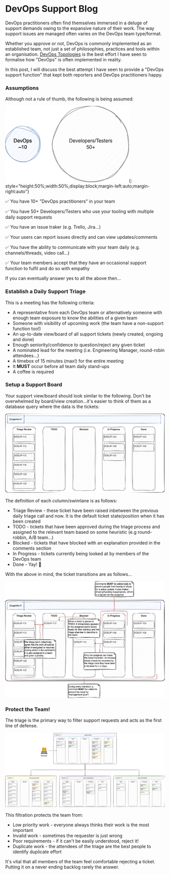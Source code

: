 # DevOps Support Blog

DevOps practitioners often find themselves immersed in a deluge of support demands owing to the expansive nature of their work. The way support issues are managed often varies on the DevOps team type/format. 

Whether you approve or not, DevOps is commonly implemented as an established team, not just a set of philosophies, practices and tools within an organisation. [DevOps Topologies](https://web.devopstopologies.com/) is the best effort I have seen to formalise how "DevOps" is often implemented in reality.

In this post, I will discuss the best attempt I have seen to provide a "DevOps support function" that kept both reporters and DevOps practitioners happy.

### Assumptions

Although not a rule of thumb, the following is being assumed:

![DevOps Topology](../img/devops-topology.png "DevOps Topology"){: style="height:50%;width:50%;display:block;margin-left:auto;margin-right:auto"}

✅ You have 10+ "DevOps practitioners" in your team

✅ You have 50+ Developers/Testers who use your tooling with multiple daily support requests

✅ You have an issue traker (e.g. Trello, Jira...)

✅ Your users can report issues directly and can view updates/comments

✅ You have the ability to communicate with your team daily (e.g. channels/threads, video call...)

✅ Your team members accept that they have an occasional support function to fulfil and do so with empathy

If you can eventually answer yes to all the above then...

### Establish a Daily Support Triage

This is a meeting has the following criteria:

- A representative from each DevOps team or alternatively someone with enough team exposure to know the abilities of a given team
- Someone with visibility of upcoming work (the team have a non-support function too!)
- An up-to-date view/board of all support tickets (newly created, ongoing and done)
- Enough seniority/confidence to question/reject any given ticket
- A nominated lead for the meeting (i.e. Engineering Manager, round-robin attendees...)
- A timebox of 15 minutes (max!) for the entire meeting
- It **MUST** occur before all team daily stand-ups 
- A coffee is required 

### Setup a Support Board

Your support view/board should look similar to the following. Don't be overwhelmed by board/view creation...it's easier to think of them as a database query where the data is the tickets:

![Jira Overview](../img/001-devops-support-board.png "DevOps Jira Overview")

The definition of each column/swimlane is as follows:

- Triage Review - these ticket have been raised inbetween the previous daily triage call and now. It is the default ticket state/position when it has been created
- TODO - tickets that have been approved during the triage process and assigned to the relevant team based on some heuristic (e.g round-robbin, A/B team...)
- Blocked - tickets that have blocked with an explanation provided in the comments section
- In Progress - tickets currently being looked at by members of the DevOps team
- Done - Yay! 🥳

With the above in mind, the ticket transitions are as follows...

![Jira Overview](../img/001-devops-support-board-with-notes.png "DevOps Jira Overview")

### Protect the Team!
The triage is the primary way to filter support requests and acts as the first line of defense.

![Jira Overview](../img/001-devops-support-board-summary.png "DevOps Jira Overview")

This filtration protects the team from:

- Low priority work - everyone always thinks their work is the most important
- Invalid work - sometimes the requester is just wrong
- Poor requirements - if it can't be easily understood, reject it!
- Duplicate work - the attendees of the triage are the best people to identify duplicate effort

It's vital that all members of the team feel comfortable rejecting a ticket. Putting it on a never ending backlog rarely the answer.
